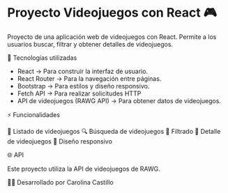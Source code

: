 # Proyecto Videojuegos con React 🎮

Proyecto de una aplicación web de videojuegos con React.
Permite a los usuarios buscar, filtrar y obtener detalles de videojuegos.

🚀 Tecnologías utilizadas

- React → Para construir la interfaz de usuario.
- React Router → Para la navegación entre páginas.
- Bootstrap → Para estilos y diseño responsivo.
- Fetch API → Para realizar solicitudes HTTP
- API de videojuegos (RAWG API) → Para obtener datos de videojuegos.

⚡ Funcionalidades

🎯 Listado de videojuegos
🔍 Búsqueda de videojuegos
📂 Filtrado
📜 Detalle de videojuegos
📱 Diseño responsivo

🌐 API

Este proyecto utiliza la API de videojuegos de RAWG.

👩‍💻 Desarrollado por Carolina Castillo